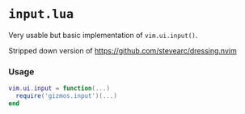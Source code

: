 # `input.lua`

Very usable but basic implementation of `vim.ui.input()`.

Stripped down version of https://github.com/stevearc/dressing.nvim

### Usage

```lua
vim.ui.input = function(...)
  require('gizmos.input')(...)
end
```
